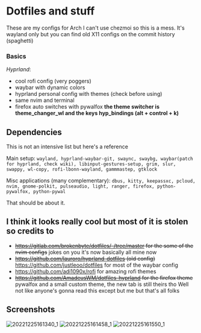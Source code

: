# Dotfiles and stuff
These are my configs for Arch
I can't use chezmoi so this is a mess.
It's wayland only but you can find old X11 configs on the commit history (spaghetti)

### Basics
*Hyprland*:
- cool rofi config (very poggers)
- waybar with dynamic colors
- hyprland personal config with themes (check before using)
- same nvim and terminal
- firefox auto switches with pywalfox
 **the theme switcher is theme_changer_wl and the keys hyp_bindings (alt + control + k)**
 
 ## Dependencies
 This is not an intensive list but here's a reference
 
 Main setup: `wayland, hyprland-waybar-git, swaync, swaybg, waybar(patch for hyprland, check wiki), libinput-gestures-setup, grim, slur, swappy, wl-copy, rofi-lbonn-wayland, gammmastep, gtklock`
  
Misc applications (many complementary): `dbus, kitty, keepassxc, pcloud, nvim, gnome-polkit, pulseaudio, light, ranger, firefox, python-pywalfox, python-pywal`
  
  That should be about it.
## I think it looks really cool but most of it is stolen so credits to
- ~~https://gitlab.com/brokenbyte/dotfiles/-/tree/master for the some of the nvim configs~~ jokes on you it's now basically all mine now
- ~~https://github.com/lauroro/hyprland-dotfiles (old config)~~ https://github.com/justleoo/dotfiles for most of the waybar config
- https://github.com/adi1090x/rofi for amazing rofi themes
- ~~https://github.com/AmadeusWM/dotfiles-hyprland for the firefox theme~~ pywalfox and a small custom theme, the new tab is still theirs tho
Well not like anyone's gonna read this except but me but that's all folks

## Screenshots

![20221225161340_1](https://user-images.githubusercontent.com/92183955/209475166-51f2e311-0074-4905-bd26-cfcc69f9fb68.png)
![20221225161458_1](https://user-images.githubusercontent.com/92183955/209475169-b6dbec13-2d18-491f-9dbb-a5b12513761e.png)
![20221225161550_1](https://user-images.githubusercontent.com/92183955/209475171-bcaf0dd5-d390-4d01-880a-e24b656da42c.png)
